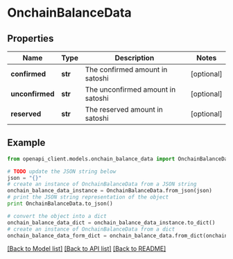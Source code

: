 # OnchainBalanceData


## Properties
Name | Type | Description | Notes
------------ | ------------- | ------------- | -------------
**confirmed** | **str** | The confirmed amount in satoshi | [optional] 
**unconfirmed** | **str** | The unconfirmed amount in satoshi | [optional] 
**reserved** | **str** | The reserved amount in satoshi | [optional] 

## Example

```python
from openapi_client.models.onchain_balance_data import OnchainBalanceData

# TODO update the JSON string below
json = "{}"
# create an instance of OnchainBalanceData from a JSON string
onchain_balance_data_instance = OnchainBalanceData.from_json(json)
# print the JSON string representation of the object
print OnchainBalanceData.to_json()

# convert the object into a dict
onchain_balance_data_dict = onchain_balance_data_instance.to_dict()
# create an instance of OnchainBalanceData from a dict
onchain_balance_data_form_dict = onchain_balance_data.from_dict(onchain_balance_data_dict)
```
[[Back to Model list]](../README.md#documentation-for-models) [[Back to API list]](../README.md#documentation-for-api-endpoints) [[Back to README]](../README.md)


